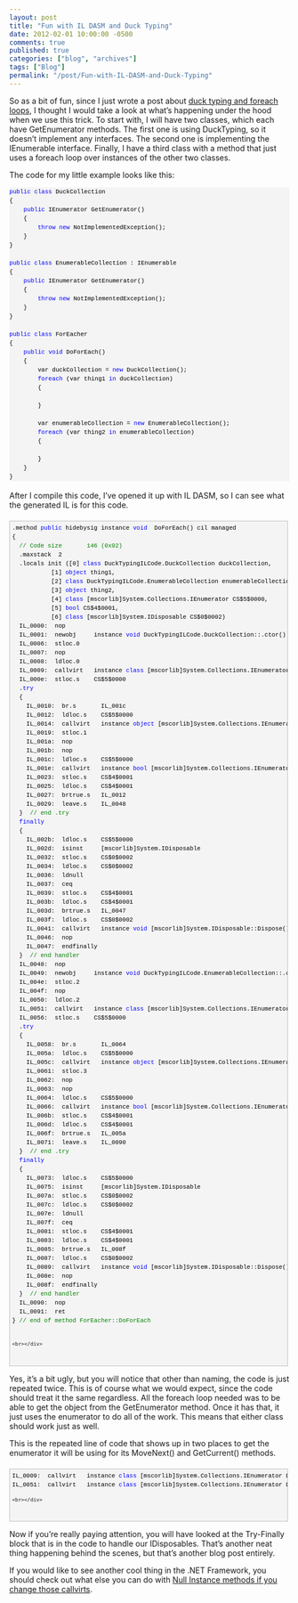 ```yaml
---
layout: post
title: "Fun with IL DASM and Duck Typing"
date: 2012-02-01 10:00:00 -0500
comments: true
published: true
categories: ["blog", "archives"]
tags: ["Blog"]
permalink: "/post/Fun-with-IL-DASM-and-Duck-Typing"
---
```

<!-- more -->

  <div id="codeSnippetWrapper">   <div id="codeSnippetWrapper">So as a bit of fun, since I just wrote a post about <a href="http://brendan.enrick.com/post/Foreach-IEnumerable-IEnumerator-and-Duck-Typing.aspx" target="_blank">duck typing and foreach loops</a>, I thought I would take a look at what’s happening under the hood when we use this trick. To start with, I will have two classes, which each have GetEnumerator methods. The first one is using DuckTyping, so it doesn’t implement any interfaces. The second one is implementing the IEnumerable interface. Finally, I have a third class with a method that just uses a foreach loop over instances of the other two classes.</div> </div>    <p>The code for my little example looks like this:</p>  <pre style="border-bottom-style: none; text-align: left; padding-bottom: 0px; line-height: 12pt; background-color: #f4f4f4; margin: 0em; border-left-style: none; padding-left: 0px; width: 100%; max-width:660px; padding-right: 0px; font-family: 'Courier New', courier, monospace; direction: ltr; border-top-style: none; color: black; border-right-style: none; font-size: 8pt; overflow: visible; padding-top: 0px" id="codeSnippet"><span style="color: #0000ff">public</span> <span style="color: #0000ff">class</span> DuckCollection<br>{<br>    <span style="color: #0000ff">public</span> IEnumerator GetEnumerator()<br>    {<br>        <span style="color: #0000ff">throw</span> <span style="color: #0000ff">new</span> NotImplementedException();<br>    }<br>}<br><br><span style="color: #0000ff">public</span> <span style="color: #0000ff">class</span> EnumerableCollection : IEnumerable<br>{<br>    <span style="color: #0000ff">public</span> IEnumerator GetEnumerator()<br>    {<br>        <span style="color: #0000ff">throw</span> <span style="color: #0000ff">new</span> NotImplementedException();<br>    }<br>}<br><br><span style="color: #0000ff">public</span> <span style="color: #0000ff">class</span> ForEacher<br>{<br>    <span style="color: #0000ff">public</span> <span style="color: #0000ff">void</span> DoForEach()<br>    {<br>        var duckCollection = <span style="color: #0000ff">new</span> DuckCollection();<br>        <span style="color: #0000ff">foreach</span> (var thing1 <span style="color: #0000ff">in</span> duckCollection)<br>        {<br>            <br>        }<br><br>        var enumerableCollection = <span style="color: #0000ff">new</span> EnumerableCollection();<br>        <span style="color: #0000ff">foreach</span> (var thing2 <span style="color: #0000ff">in</span> enumerableCollection)<br>        {<br>            <br>        }<br>    }<br>}<br></pre>

<div id="codeSnippetWrapper">
  <div>
    <br>After I compile this code, I’ve opened it up with IL DASM, so I can see what the generated IL is for this code.</div>
</div>

<div id="codeSnippetWrapper">
  <div style="border-bottom: silver 1px solid; text-align: left; border-left: silver 1px solid; padding-bottom: 4px; line-height: 12pt; background-color: #f4f4f4; margin: 20px 0px 10px; padding-left: 4px; width: 97.5%; padding-right: 4px; font-family: 'Courier New', courier, monospace; direction: ltr; font-size: 8pt; overflow: auto; border-top: silver 1px solid; cursor: text; border-right: silver 1px solid; padding-top: 4px" id="codeSnippetWrapper">
    <pre style="border-bottom-style: none; text-align: left; padding-bottom: 0px; line-height: 12pt; background-color: #f4f4f4; margin: 0em; border-left-style: none; padding-left: 0px; width: 100%; max-width:660px; padding-right: 0px; font-family: 'Courier New', courier, monospace; direction: ltr; border-top-style: none; color: black; border-right-style: none; font-size: 8pt; overflow: visible; padding-top: 0px" id="codeSnippet">.method <span style="color: #0000ff">public</span> hidebysig instance <span style="color: #0000ff">void</span>  DoForEach() cil managed<br>{<br>  <span style="color: #008000">// Code size       146 (0x92)</span><br>  .maxstack  2<br>  .locals init ([0] <span style="color: #0000ff">class</span> DuckTypingILCode.DuckCollection duckCollection,<br>           [1] <span style="color: #0000ff">object</span> thing1,<br>           [2] <span style="color: #0000ff">class</span> DuckTypingILCode.EnumerableCollection enumerableCollection,<br>           [3] <span style="color: #0000ff">object</span> thing2,<br>           [4] <span style="color: #0000ff">class</span> [mscorlib]System.Collections.IEnumerator CS$5$0000,<br>           [5] <span style="color: #0000ff">bool</span> CS$4$0001,<br>           [6] <span style="color: #0000ff">class</span> [mscorlib]System.IDisposable CS$0$0002)<br>  IL_0000:  nop<br>  IL_0001:  newobj     instance <span style="color: #0000ff">void</span> DuckTypingILCode.DuckCollection::.ctor()<br>  IL_0006:  stloc.0<br>  IL_0007:  nop<br>  IL_0008:  ldloc.0<br>  IL_0009:  callvirt   instance <span style="color: #0000ff">class</span> [mscorlib]System.Collections.IEnumerator DuckTypingILCode.DuckCollection::GetEnumerator()<br>  IL_000e:  stloc.s    CS$5$0000<br>  .<span style="color: #0000ff">try</span><br>  {<br>    IL_0010:  br.s       IL_001c<br>    IL_0012:  ldloc.s    CS$5$0000<br>    IL_0014:  callvirt   instance <span style="color: #0000ff">object</span> [mscorlib]System.Collections.IEnumerator::get_Current()<br>    IL_0019:  stloc.1<br>    IL_001a:  nop<br>    IL_001b:  nop<br>    IL_001c:  ldloc.s    CS$5$0000<br>    IL_001e:  callvirt   instance <span style="color: #0000ff">bool</span> [mscorlib]System.Collections.IEnumerator::MoveNext()<br>    IL_0023:  stloc.s    CS$4$0001<br>    IL_0025:  ldloc.s    CS$4$0001<br>    IL_0027:  brtrue.s   IL_0012<br>    IL_0029:  leave.s    IL_0048<br>  }  <span style="color: #008000">// end .try</span><br>  <span style="color: #0000ff">finally</span><br>  {<br>    IL_002b:  ldloc.s    CS$5$0000<br>    IL_002d:  isinst     [mscorlib]System.IDisposable<br>    IL_0032:  stloc.s    CS$0$0002<br>    IL_0034:  ldloc.s    CS$0$0002<br>    IL_0036:  ldnull<br>    IL_0037:  ceq<br>    IL_0039:  stloc.s    CS$4$0001<br>    IL_003b:  ldloc.s    CS$4$0001<br>    IL_003d:  brtrue.s   IL_0047<br>    IL_003f:  ldloc.s    CS$0$0002<br>    IL_0041:  callvirt   instance <span style="color: #0000ff">void</span> [mscorlib]System.IDisposable::Dispose()<br>    IL_0046:  nop<br>    IL_0047:  endfinally<br>  }  <span style="color: #008000">// end handler</span><br>  IL_0048:  nop<br>  IL_0049:  newobj     instance <span style="color: #0000ff">void</span> DuckTypingILCode.EnumerableCollection::.ctor()<br>  IL_004e:  stloc.2<br>  IL_004f:  nop<br>  IL_0050:  ldloc.2<br>  IL_0051:  callvirt   instance <span style="color: #0000ff">class</span> [mscorlib]System.Collections.IEnumerator DuckTypingILCode.EnumerableCollection::GetEnumerator()<br>  IL_0056:  stloc.s    CS$5$0000<br>  .<span style="color: #0000ff">try</span><br>  {<br>    IL_0058:  br.s       IL_0064<br>    IL_005a:  ldloc.s    CS$5$0000<br>    IL_005c:  callvirt   instance <span style="color: #0000ff">object</span> [mscorlib]System.Collections.IEnumerator::get_Current()<br>    IL_0061:  stloc.3<br>    IL_0062:  nop<br>    IL_0063:  nop<br>    IL_0064:  ldloc.s    CS$5$0000<br>    IL_0066:  callvirt   instance <span style="color: #0000ff">bool</span> [mscorlib]System.Collections.IEnumerator::MoveNext()<br>    IL_006b:  stloc.s    CS$4$0001<br>    IL_006d:  ldloc.s    CS$4$0001<br>    IL_006f:  brtrue.s   IL_005a<br>    IL_0071:  leave.s    IL_0090<br>  }  <span style="color: #008000">// end .try</span><br>  <span style="color: #0000ff">finally</span><br>  {<br>    IL_0073:  ldloc.s    CS$5$0000<br>    IL_0075:  isinst     [mscorlib]System.IDisposable<br>    IL_007a:  stloc.s    CS$0$0002<br>    IL_007c:  ldloc.s    CS$0$0002<br>    IL_007e:  ldnull<br>    IL_007f:  ceq<br>    IL_0081:  stloc.s    CS$4$0001<br>    IL_0083:  ldloc.s    CS$4$0001<br>    IL_0085:  brtrue.s   IL_008f<br>    IL_0087:  ldloc.s    CS$0$0002<br>    IL_0089:  callvirt   instance <span style="color: #0000ff">void</span> [mscorlib]System.IDisposable::Dispose()<br>    IL_008e:  nop<br>    IL_008f:  endfinally<br>  }  <span style="color: #008000">// end handler</span><br>  IL_0090:  nop<br>  IL_0091:  ret<br>} <span style="color: #008000">// end of method ForEacher::DoForEach</span><br><br></pre>

    <br></div>

  <div>&nbsp;</div>
</div>

<p>Yes, it’s a bit ugly, but you will notice that other than naming, the code is just repeated twice. This is of course what we would expect, since the code should treat it the same regardless. All the foreach loop needed was to be able to get the object from the GetEnumerator method. Once it has that, it just uses the enumerator to do all of the work. This means that either class should work just as well.</p>

<p>This is the repeated line of code that shows up in two places to get the enumerator it will be using for its MoveNext() and GetCurrent() methods.</p>

<div id="codeSnippetWrapper">
  <div style="border-bottom: silver 1px solid; text-align: left; border-left: silver 1px solid; padding-bottom: 4px; line-height: 12pt; background-color: #f4f4f4; margin: 20px 0px 10px; padding-left: 4px; width: 97.5%; padding-right: 4px; font-family: 'Courier New', courier, monospace; direction: ltr; max-height: 200px; font-size: 8pt; overflow: auto; border-top: silver 1px solid; cursor: text; border-right: silver 1px solid; padding-top: 4px" id="codeSnippetWrapper">
    <pre style="border-bottom-style: none; text-align: left; padding-bottom: 0px; line-height: 12pt; background-color: #f4f4f4; margin: 0em; border-left-style: none; padding-left: 0px; width: 100%; max-width:660px; padding-right: 0px; font-family: 'Courier New', courier, monospace; direction: ltr; border-top-style: none; color: black; border-right-style: none; font-size: 8pt; overflow: visible; padding-top: 0px" id="codeSnippet">IL_0009:  callvirt   instance <span style="color: #0000ff">class</span> [mscorlib]System.Collections.IEnumerator DuckTypingILCode.DuckCollection::GetEnumerator()<br>IL_0051:  callvirt   instance <span style="color: #0000ff">class</span> [mscorlib]System.Collections.IEnumerator DuckTypingILCode.EnumerableCollection::GetEnumerator()</pre>

    <br></div>

  <div>&nbsp;</div>
</div>

<p>Now if you’re really paying attention, you will have looked at the Try-Finally block that is in the code to handle our IDisposables. That’s another neat thing happening behind the scenes, but that’s another blog post entirely.</p>

<p>If you would like to see another cool thing in the .NET Framework, you should check out what else you can do with <a href="http://brendan.enrick.com/post/Null-Reference-Exception-on-Instance-Methods.aspx" target="_blank">Null Instance methods if you change those callvirts</a>.</p>
